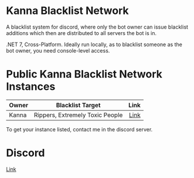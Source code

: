 # Kanna Blacklist Network
A blacklist system for discord, where only the bot owner can issue blacklist additions which then are distributed to all servers the bot is in.

.NET 7, Cross-Platform. Ideally run locally, as to blacklist someone as the bot owner, you need console-level access.

# Public Kanna Blacklist Network Instances
| Owner | Blacklist Target | Link |
| ------------- |:-------------:| -----:|
| Kanna | Rippers, Extremely Toxic People | [Link](https://discord.com/api/oauth2/authorize?client_id=1150992069905621127&permissions=2147483652&scope=bot)

To get your instance listed, contact me in the discord server.

# Discord
[Link](https://discord.gg/tk6pPEhUQD)
